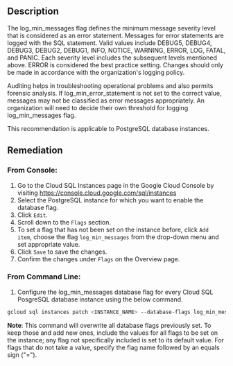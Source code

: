 ## Description

The log_min_messages flag defines the minimum message severity level that is considered as an error statement. Messages for error statements are logged with the SQL statement. Valid values include DEBUG5, DEBUG4, DEBUG3, DEBUG2, DEBUG1, INFO, NOTICE, WARNING, ERROR, LOG, FATAL, and PANIC. Each severity level includes the subsequent levels mentioned above. ERROR is considered the best practice setting. Changes should only be made in accordance with the organization's logging policy.

Auditing helps in troubleshooting operational problems and also permits forensic analysis. If log_min_error_statement is not set to the correct value, messages may not be classified as error messages appropriately. An organization will need to decide their own threshold for logging log_min_messages flag.

This recommendation is applicable to PostgreSQL database instances.

## Remediation

### From Console:

1. Go to the Cloud SQL Instances page in the Google Cloud Console by visiting https://console.cloud.google.com/sql/instances
2. Select the PostgreSQL instance for which you want to enable the database flag.
3. Click `Edit`.
4. Scroll down to the `Flags` section.
5. To set a flag that has not been set on the instance before, click `Add item`, choose the flag `log_min_messages` from the drop-down menu and set appropriate value.
6. Click `Save` to save the changes.
7. Confirm the changes under `Flags` on the Overview page.

### From Command Line:

1. Configure the log_min_messages database flag for every Cloud SQL PosgreSQL database instance using the below command.

```bash
gcloud sql instances patch <INSTANCE_NAME> --database-flags log_min_messages=<DEBUG5|DEBUG4|DEBUG3|DEBUG2|DEBUG1|INFO|NOTICE|WARNING|ERROR|LOG|FATAL|PANIC>
```

**Note**: This command will overwrite all database flags previously set. To keep those and add new ones, include the values for all flags to be set on the instance; any flag not specifically included is set to its default value. For flags that do not take a value, specify the flag name followed by an equals sign ("=").